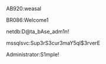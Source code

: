 AB920:weasal

BR086:Welcome1

netdb:D@ta_bAse_adm1n!

mssqlsvc:Sup3rS3cur3maY5ql$3rverE

Administrator:S1mple!